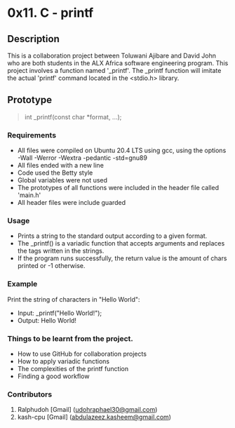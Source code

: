 # 0x11. C - printf

## Description

This is a collaboration project between Toluwani Ajibare and David John who are both students in the ALX Africa software engineering program.
This project involves a function named '\_printf'. The \_printf function will imitate the actual 'printf' command located in the <stdio.h> library.

## Prototype

> int \_printf(const char \*format, ...);

### Requirements

- All files were compiled on Ubuntu 20.4 LTS using gcc, using the options -Wall -Werror -Wextra -pedantic -std=gnu89
- All files ended with a new line
- Code used the Betty style
- Global variables were not used
- The prototypes of all functions were included in the header file called 'main.h'
- All header files were include guarded

### Usage

- Prints a string to the standard output according to a given format.
- The \_printf() is a variadic function that accepts arguments and replaces the tags written in the strings.
- If the program runs successfully, the return value is the amount of chars printed or -1 otherwise.

### Example

Print the string of characters in "Hello World":

- Input: \_printf("Hello World!");
- Output: Hello World!

### Things to be learnt from the project.

- How to use GitHub for collaboration projects
- How to apply variadic functions
- The complexities of the printf function
- Finding a good workflow

### Contributors

1. Ralphudoh [Gmail] (udohraphael30@gmail.com)
2. kash-cpu [Gmail] (abdulazeez.kasheem@gmail.com)
